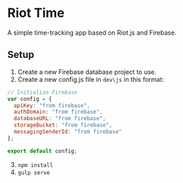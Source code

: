Riot Time
=========

A simple time-tracking app based on Riot.js and Firebase.

Setup
-----
1. Create a new Firebase database project to use.
2. Create a new config.js file in `dev\js` in this format:
  ~~~ JavaScript
  // Initialize Firebase
  var config = {
    apiKey: "from firebase",
    authDomain: "from firebase",
    databaseURL: "from firebase",
    storageBucket: "from firebase",
    messagingSenderId: "from firebase"
  };

  export default config;
  ~~~
3. `npm install`
4. `gulp serve`

